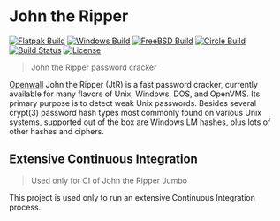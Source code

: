 # John the Ripper

[![Flatpak Build](https://gitlab.com/claudioandre-br/JtR-CI/badges/master/pipeline.svg)](https://gitlab.com/claudioandre-br/JtR-CI/pipelines)
[![Windows Build](https://ci.appveyor.com/api/projects/status/hd7cp5qt34xfu7d8?svg=true)](https://ci.appveyor.com/project/claudioandre-br/johntheripper)
[![FreeBSD Build](https://api.cirrus-ci.com/github/claudioandre-br/JohnTheRipper.svg?branch=test)](https://cirrus-ci.com/github/claudioandre-br/JohnTheRipper)
[![Circle Build](https://circleci.com/gh/claudioandre-br/JohnTheRipper/tree/bleeding-jumbo.svg?style=shield)](https://app.circleci.com/pipelines/github/claudioandre-br/JohnTheRipper)
[![Build Status](https://dev.azure.com/claudioandre-br/JohnTheRipper/_apis/build/status/JohnTheRipper)](https://dev.azure.com/claudioandre-br/JohnTheRipper/_build/latest?definitionId=2)
[![License](https://img.shields.io/badge/License-GPL%20v2-blue.svg)](https://github.com/claudioandre-br/JtR-CI/blob/master/LICENSE.txt)

> John the Ripper password cracker

[Openwall](http://openwall.com/) John the Ripper (JtR) is a fast password cracker,
currently available for many flavors of Unix, Windows, DOS, and OpenVMS. Its primary
purpose is to detect weak Unix passwords. Besides several crypt(3) password hash
types most commonly found on various Unix systems, supported out of the box are
Windows LM hashes, plus lots of other hashes and ciphers.

## Extensive Continuous Integration

> Used only for CI of John the Ripper Jumbo

This project is used only to run an extensive Continuous Integration process.
